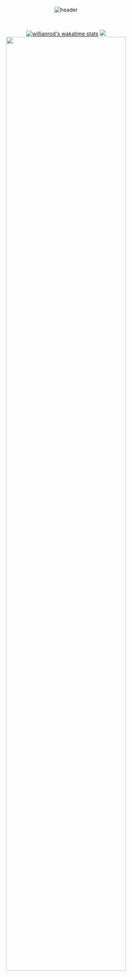 <div align="center">
<br><br><br>

  ![header](https://capsule-render.vercel.app/api?type=waving&height=200&text=Developer&fontAlign=50&color=ff9ca8&fontColor=fa7089&stroke=f4f3ee&strokeWidth=3&animation=twinkling)

<br>
 
[![willianrod's wakatime stats](https://github-readme-stats.vercel.app/api/wakatime?username=Kyungjin_Cho&theme=dracula&hide_border=true&layout=compact)](https://github.com/anuraghazra/github-readme-stats)
<a href="https://github.com/anuraghazra/github-readme-stats">
  <img src="https://github-readme-stats.vercel.app/api?username=Kyungjin-Cho&show_icons=true&theme=dracula&count_private=true&hide_border=true"/>
</a>
<a href="https://github.com/ashutosh00710/github-readme-activity-graph">
<img src="https://activity-graph.herokuapp.com/graph?username=Kyungjin-Cho&theme=rogue&count_private=true&hide_border=true" width=80%/>
</a>

<br>

</div>

<!--
**Kyungjin-Cho/Kyungjin-Cho** is a ✨ _special_ ✨ repository because its `README.md` (this file) appears on your GitHub profile.

Here are some ideas to get you started:

- 🔭 I’m currently working on ...
- 🌱 I’m currently learning ...
- 👯 I’m looking to collaborate on ...
- 🤔 I’m looking for help with ...
- 💬 Ask me about ...
- 📫 How to reach me: ...
- 😄 Pronouns: ...
- ⚡ Fun fact: ...
  -->
